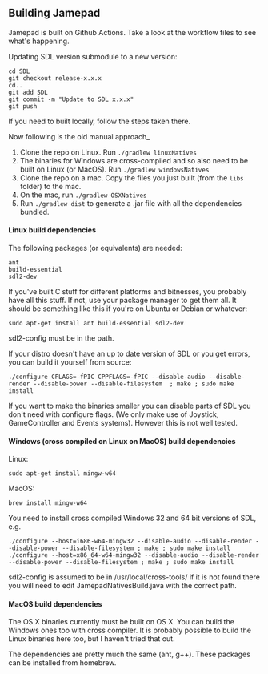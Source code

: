 ## Building Jamepad

Jamepad is built on Github Actions. Take a look at the workflow files to see what's happening.

Updating SDL version submodule to a new version:

```
cd SDL
git checkout release-x.x.x
cd..
git add SDL
git commit -m "Update to SDL x.x.x"
git push
```

If you need to built locally, follow the steps taken there.


Now following is the old manual approach_

1.  Clone the repo on Linux.  Run `./gradlew linuxNatives`
2.  The binaries for Windows are cross-compiled and so also need to be built on Linux (or MacOS).  Run `./gradlew windowsNatives`
3.  Clone the repo on a mac. Copy the files you just built (from the `libs` folder) to the mac.
4.  On the mac, run `./gradlew OSXNatives`
5.  Run `./gradlew dist` to generate a .jar file with all the dependencies bundled.

####  Linux build dependencies

The following packages (or equivalents) are needed:

```
ant
build-essential
sdl2-dev
```

If you've built C stuff for different platforms and bitnesses, you probably have all this stuff. If not, use your package manager to get them all. It should be something like this if you're on Ubuntu or Debian or whatever: 

```
sudo apt-get install ant build-essential sdl2-dev
```

sdl2-config must be in the path.

If your distro doesn't have an up to date version of SDL or you get errors, you can build it yourself from source:

```
./configure CFLAGS=-fPIC CPPFLAGS=-fPIC --disable-audio --disable-render --disable-power --disable-filesystem  ; make ; sudo make install
```

If you want to make the binaries smaller you can disable parts of SDL you don't need with configure flags.  (We only make use of Joystick, GameController and Events systems).  However this is not well tested.

#### Windows (cross compiled on Linux on MacOS) build dependencies

Linux:
```
sudo apt-get install mingw-w64
```
MacOS:
```
brew install mingw-w64  
```

You need to install cross compiled Windows 32 and 64 bit versions of SDL, e.g.

```
./configure --host=i686-w64-mingw32 --disable-audio --disable-render --disable-power --disable-filesystem ; make ; sudo make install
./configure --host=x86_64-w64-mingw32 --disable-audio --disable-render --disable-power --disable-filesystem ; make ; sudo make install
```

sdl2-config is assumed to be in /usr/local/cross-tools/ if it is not found there you will need to edit JamepadNativesBuild.java with the correct path.

#### MacOS build dependencies
The OS X binaries currently must be built on OS X. You can build the Windows ones too with cross compiler.  It is probably possible to build the Linux binaries here too, but I haven't tried that out.

The dependencies are pretty much the same (ant, g++). These packages can be installed from homebrew.
